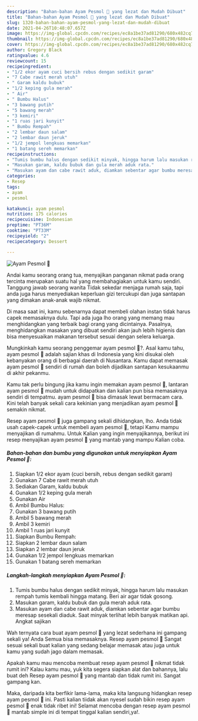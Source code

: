 ```yaml
---
description: "Bahan-bahan Ayam Pesmol 🍗 yang lezat dan Mudah Dibuat"
title: "Bahan-bahan Ayam Pesmol 🍗 yang lezat dan Mudah Dibuat"
slug: 1320-bahan-bahan-ayam-pesmol-yang-lezat-dan-mudah-dibuat
date: 2021-04-26T10:48:07.657Z
image: https://img-global.cpcdn.com/recipes/ec8a1be37ad81290/680x482cq70/ayam-pesmol-🍗-foto-resep-utama.jpg
thumbnail: https://img-global.cpcdn.com/recipes/ec8a1be37ad81290/680x482cq70/ayam-pesmol-🍗-foto-resep-utama.jpg
cover: https://img-global.cpcdn.com/recipes/ec8a1be37ad81290/680x482cq70/ayam-pesmol-🍗-foto-resep-utama.jpg
author: Gregory Black
ratingvalue: 4.6
reviewcount: 15
recipeingredient:
- "1/2 ekor ayam cuci bersih rebus dengan sedikit garam"
- "7 Cabe rawit merah utuh"
- " Garam kaldu bubuk"
- "1/2 keping gula merah"
- " Air"
- " Bumbu Halus"
- "3 bawang putih"
- "5 bawang merah"
- "3 kemiri"
- "1 ruas jari kunyit"
- " Bumbu Rempah"
- "2 lembar daun salam"
- "2 lembar daun jeruk"
- "1/2 jempol lengkuas memarkan"
- "1 batang sereh memarkan"
recipeinstructions:
- "Tumis bumbu halus dengan sedikit minyak, hingga harum lalu masukan rempah tumis kembali hingga matang. Beri air agar tidak gosong."
- "Masukan garam, kaldu bubuk dan gula merah aduk rata."
- "Masukan ayam dan cabe rawit aduk, diamkan sebentar agar bumbu meresap sesekali diaduk. Saat minyak terlihat lebih banyak matikan api. Angkat sajikan"
categories:
- Resep
tags:
- ayam
- pesmol

katakunci: ayam pesmol 
nutrition: 175 calories
recipecuisine: Indonesian
preptime: "PT36M"
cooktime: "PT33M"
recipeyield: "2"
recipecategory: Dessert

---
```



![Ayam Pesmol 🍗](https://img-global.cpcdn.com/recipes/ec8a1be37ad81290/680x482cq70/ayam-pesmol-🍗-foto-resep-utama.jpg)

Andai kamu seorang orang tua, menyajikan panganan nikmat pada orang tercinta merupakan suatu hal yang membahagiakan untuk kamu sendiri. Tanggung jawab seorang  wanita Tidak sekedar menjaga rumah saja, tapi anda juga harus menyediakan keperluan gizi tercukupi dan juga santapan yang dimakan anak-anak wajib nikmat.

Di masa  saat ini, kamu sebenarnya dapat membeli olahan instan tidak harus capek memasaknya dulu. Tapi ada juga lho orang yang memang mau menghidangkan yang terbaik bagi orang yang dicintainya. Pasalnya, menghidangkan masakan yang dibuat sendiri akan jauh lebih higienis dan bisa menyesuaikan makanan tersebut sesuai dengan selera keluarga. 



Mungkinkah kamu seorang penggemar ayam pesmol 🍗?. Asal kamu tahu, ayam pesmol 🍗 adalah sajian khas di Indonesia yang kini disukai oleh kebanyakan orang di berbagai daerah di Nusantara. Kamu dapat memasak ayam pesmol 🍗 sendiri di rumah dan boleh dijadikan santapan kesukaanmu di akhir pekanmu.

Kamu tak perlu bingung jika kamu ingin memakan ayam pesmol 🍗, lantaran ayam pesmol 🍗 mudah untuk didapatkan dan kalian pun bisa memasaknya sendiri di tempatmu. ayam pesmol 🍗 bisa dimasak lewat bermacam cara. Kini telah banyak sekali cara kekinian yang menjadikan ayam pesmol 🍗 semakin nikmat.

Resep ayam pesmol 🍗 juga gampang sekali dihidangkan, lho. Anda tidak usah capek-capek untuk membeli ayam pesmol 🍗, tetapi Kamu mampu menyajikan di rumahmu. Untuk Kalian yang ingin menyajikannya, berikut ini resep menyajikan ayam pesmol 🍗 yang mantab yang mampu Kalian coba.

<!--inarticleads1-->

##### Bahan-bahan dan bumbu yang digunakan untuk menyiapkan Ayam Pesmol 🍗:

1. Siapkan 1/2 ekor ayam (cuci bersih, rebus dengan sedikit garam)
1. Gunakan 7 Cabe rawit merah utuh
1. Sediakan  Garam, kaldu bubuk
1. Gunakan 1/2 keping gula merah
1. Gunakan  Air
1. Ambil  Bumbu Halus:
1. Gunakan 3 bawang putih
1. Ambil 5 bawang merah
1. Ambil 3 kemiri
1. Ambil 1 ruas jari kunyit
1. Siapkan  Bumbu Rempah:
1. Siapkan 2 lembar daun salam
1. Siapkan 2 lembar daun jeruk
1. Gunakan 1/2 jempol lengkuas memarkan
1. Gunakan 1 batang sereh memarkan




<!--inarticleads2-->

##### Langkah-langkah menyiapkan Ayam Pesmol 🍗:

1. Tumis bumbu halus dengan sedikit minyak, hingga harum lalu masukan rempah tumis kembali hingga matang. Beri air agar tidak gosong.
1. Masukan garam, kaldu bubuk dan gula merah aduk rata.
1. Masukan ayam dan cabe rawit aduk, diamkan sebentar agar bumbu meresap sesekali diaduk. Saat minyak terlihat lebih banyak matikan api. Angkat sajikan




Wah ternyata cara buat ayam pesmol 🍗 yang lezat sederhana ini gampang sekali ya! Anda Semua bisa memasaknya. Resep ayam pesmol 🍗 Sangat sesuai sekali buat kalian yang sedang belajar memasak atau juga untuk kamu yang sudah jago dalam memasak.

Apakah kamu mau mencoba membuat resep ayam pesmol 🍗 nikmat tidak rumit ini? Kalau kamu mau, yuk kita segera siapkan alat dan bahannya, lalu buat deh Resep ayam pesmol 🍗 yang mantab dan tidak rumit ini. Sangat gampang kan. 

Maka, daripada kita berfikir lama-lama, maka kita langsung hidangkan resep ayam pesmol 🍗 ini. Pasti kalian tiidak akan nyesel sudah bikin resep ayam pesmol 🍗 enak tidak ribet ini! Selamat mencoba dengan resep ayam pesmol 🍗 mantab simple ini di tempat tinggal kalian sendiri,ya!.

